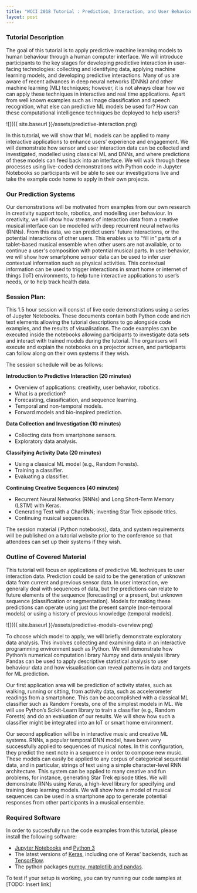 ```yaml
---
title: "WCCI 2018 Tutorial : Prediction, Interaction, and User Behaviour"
layout: post
---
```


### Tutorial Description
The goal of this tutorial is to apply predictive machine learning models to human behaviour through a human computer interface. We will introduce participants to the key stages for developing predictive interaction in user-facing technologies: collecting and identifying data, applying machine learning models, and developing predictive interactions. Many of us are aware of recent advances in deep neural networks (DNNs) and other machine learning (ML) techniques; however, it is not always clear how we can apply these techniques in interactive and real time applications. Apart from well known examples such as image classification and speech recognition, what else can predictive ML models be used for? How can these computational intelligence techniques be deployed to help users?

![]({{ site.baseurl }}/assets/predictive-interaction.png)

In this tutorial, we will show that ML models can be applied to many interactive applications to enhance users’ experience and engagement. We will demonstrate how sensor and user interaction data can be collected and investigated, modelled using classical ML and DNNs, and where predictions of these models can feed back into an interface. We will walk through these processes using live-coded demonstrations with Python code in Jupyter Notebooks so participants will be able to see our investigations live and take the example code home to apply in their own projects.

### Our Prediction Systems

Our demonstrations will be motivated from examples from our own research in creativity support tools, robotics, and modelling user behaviour. In creativity, we will show how streams of interaction data from a creative musical interface can be modelled with deep recurrent neural networks (RNNs). From this data, we can predict users' future interactions, or the potential interactions of other users. This enables us to "fill in" parts of a tablet-based musical ensemble when other users are not available, or to continue a user's composition with potential musical parts. In user behavior, we will show how smartphone sensor data can be used to infer user contextual information such as physical activities. This contextual information can be used to trigger interactions in  smart home or internet of things (IoT) environments, to help tune interactive applications to user’s needs, or to help track health data.


### Session Plan:
This 1.5 hour session will consist of live code demonstrations using a series of Jupyter Notebooks. These documents contain both Python code and rich text elements allowing the tutorial descriptions to go alongside code examples, and the results of visualisations. The code examples can be executed inside the notebooks allowing participants to investigate data sets and interact with trained models during the tutorial. The organisers will execute and explain the notebooks on a projector screen, and participants can follow along on their own systems if they wish.

The session schedule will be as follows:

**Introduction to Predictive Interaction (20 minutes)**
- Overview of applications: creativity, user behavior, robotics.
- What is a prediction?
- Forecasting, classification, and sequence learning.
- Temporal and non-temporal models.
- Forward models and bio-inspired prediction.

**Data Collection and Investigation (10 minutes)**
- Collecting data from smartphone sensors.
- Exploratory data analysis.

**Classifying Activity Data (20 minutes)**
- Using a classical ML model (e.g., Random Forests).
- Training a classifier.
- Evaluating a classifier.

**Continuing Creative Sequences (40 minutes)**
- Recurrent Neural Networks (RNNs) and Long Short-Term Memory (LSTM) with Keras.
- Generating Text with a CharRNN; inventing Star Trek episode titles.
- Continuing musical sequences.

The session material (iPython notebooks), data, and system requirements will be published on a tutorial website prior to the conference so that attendees can set up their systems if they wish. 

### Outline of Covered Material
This tutorial will focus on applications of predictive ML techniques to user interaction data. Prediction could be said to be the generation of unknown data from current and previous sensor data. In user interaction, we generally deal with sequences of data, but the predictions can relate to future elements of the sequence (forecasting) or a present, but unknown sequence (classification or segmentation). Models for making these predictions can operate using just the present sample (non-temporal models) or using a history of previous knowledge (temporal models).

![]({{ site.baseurl }}/assets/predictive-models-overview.png)


To choose which model to apply, we will briefly demonstrate exploratory data analysis. This involves collecting and examining data in an interactive programming environment such as Python. We will demonstrate how Python’s numerical computation library Numpy and data analysis library Pandas can be used to apply descriptive statistical analysis to user behaviour data and how visualisation can reveal patterns in data and targets for ML prediction.

Our first application area will be prediction of activity states, such as walking, running or sitting, from activity data, such as accelerometer readings from a smartphone. This can be accomplished with a classical ML classifier such as Random Forests, one of the simplest models in ML. We will use Python’s Scikit-Learn library to train a classifier (e.g., Random Forests) and do an evaluation of our results. We will show how such a classifier might be integrated into an IoT or smart home environment.

Our second application will be in interactive music and creative ML systems. RNNs, a popular temporal DNN model, have been very successfully applied to sequences of musical notes. In this configuration, they predict the next note in a sequence in order to compose new music. These models can easily be applied to any corpus of categorical sequential data, and in particular, strings of text using a simple character-level RNN architecture. This system can be applied to many creative and fun problems, for instance, generating Star Trek episode titles.  We will demonstrate RNNs using Keras, a high-level library for specifying and training deep learning models. We will show how a model of musical sequences can be used in a smartphone app to generate potential responses from other participants in a musical ensemble.


### Required Software

In order to succesfully run the code examples from this tutorial, please install the following software:

* [Jupyter Notebooks](http://jupyter.org/install) and [Python 3](https://www.python.org/downloads/)
* The latest versions of [Keras](https://keras.io/#installation), including one of Keras' backends, such as [TensorFlow](https://www.tensorflow.org/install/).
* The python packages [numpy, matplotlib and pandas](https://scipy.org/install.html).

To test if your setup is working, you can try running our code samples at [TODO: Insert link]